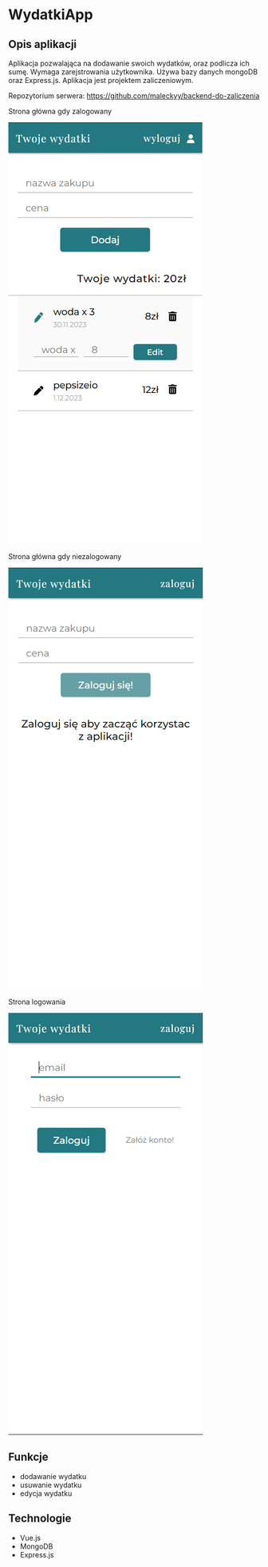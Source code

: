 # WydatkiApp



## Opis aplikacji

Aplikacja pozwalająca na dodawanie swoich wydatków, oraz podlicza ich sumę. Wymaga zarejstrowania użytkownika.
Używa bazy danych mongoDB oraz Express.js.
Aplikacja jest projektem zaliczeniowym.

Repozytorium serwera: https://github.com/maleckyy/backend-do-zaliczenia


Strona główna gdy zalogowany

![homepage](https://github.com/maleckyy/front-back-zaliczenie/blob/master/images/homepage.PNG)


Strona główna gdy niezalogowany


![homepage2](https://github.com/maleckyy/front-back-zaliczenie/blob/master/images/homepage2.PNG)

Strona logowania

![loginPage](https://github.com/maleckyy/front-back-zaliczenie/blob/master/images/LoginPage.PNG)

## Funkcje

- dodawanie wydatku
- usuwanie wydatku
- edycja wydatku




## Technologie 

* Vue.js
* MongoDB
* Express.js




